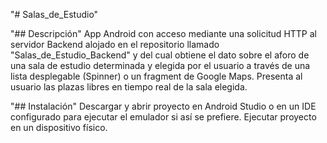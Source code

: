 "# Salas_de_Estudio" 

"## Descripción" App Android con acceso mediante una solicitud HTTP al servidor Backend alojado en el repositorio llamado "Salas_de_Estudio_Backend" y del cual obtiene el dato sobre el aforo de una sala de estudio determinada y elegida por el usuario a través de una lista desplegable (Spinner) o un fragment de Google Maps.
Presenta al usuario las plazas libres en tiempo real de la sala elegida.

"## Instalación" 
Descargar y abrir proyecto en Android Studio o en un IDE configurado para ejecutar el emulador si así se prefiere. Ejecutar proyecto en un dispositivo físico.
